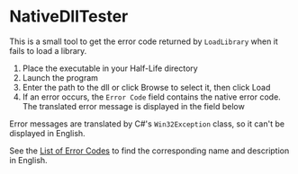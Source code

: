 # NativeDllTester

This is a small tool to get the error code returned by `LoadLibrary` when it fails to load a library.

1. Place the executable in your Half-Life directory
2. Launch the program
3. Enter the path to the dll or click Browse to select it, then click Load
4. If an error occurs, the `Error Code` field contains the native error code.
The translated error message is displayed in the field below

Error messages are translated by C#'s `Win32Exception` class, so it can't be displayed in English.

See the [List of Error Codes](https://docs.microsoft.com/en-us/windows/desktop/debug/system-error-codes) to find the corresponding name and description in English.

